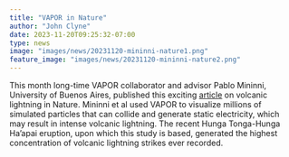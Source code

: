 ```yaml
---
title: "VAPOR in Nature"
author: "John Clyne"
date: 2023-11-20T09:25:32-07:00
type: news
image: "images/news/20231120-mininni-nature1.png"
feature_image: "images/news/20231120-mininni-nature2.png"
---
```


This month long-time VAPOR collaborator and advisor Pablo Mininni,
University of Buenos Aires, published this exciting [article](https://earthenvironmentcommunity.nature.com/posts/a-fiery-dance-of-fire-and-thunder-multiphase-turbulent-flow-explains-lightning-rings-in-volcanic-plumes-97a7d36c-b8c0-4455-9d85-4a8453e3e102) on
volcanic lightning in Nature. Mininni et al used VAPOR to visualize
millions of simulated particles that can collide and generate static
electricity, which may result in intense volcanic lightning. The
recent Hunga Tonga-Hunga Ha’apai eruption, upon which this study
is based, generated the highest concentration of volcanic lightning
strikes ever recorded.
